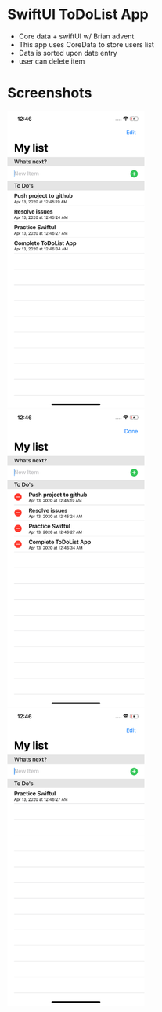 # SwiftUI ToDoList App
 - Core data + swiftUI w/ Brian advent
 - This app uses CoreData to store users list
 - Data is sorted upon date entry
 - user can delete item
 
 # Screenshots
 <p float="left">
 <img src ="todoList/images/1.png" width = "280" />
 <img src ="todoList/images/2.png" width = "280" />
 <img src ="todoList/images/3.png" width = "280" />
 </p>
 

 
